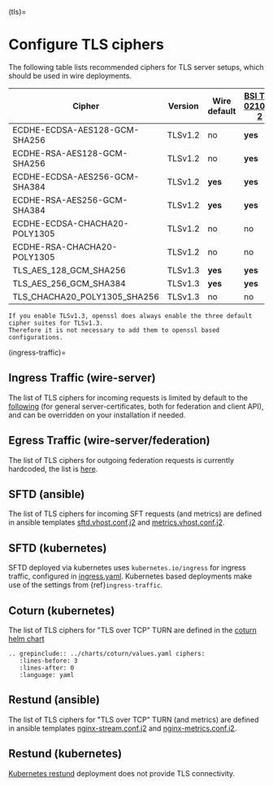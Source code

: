 (tls)=

# Configure TLS ciphers

The following table lists recommended ciphers for TLS server setups, which should be used in wire deployments.

| Cipher                        | Version | Wire default | [BSI TR-02102-2] | [Mozilla TLS Guideline] |
| ----------------------------- | ------- | ------------ | ---------------- | ----------------------- |
| ECDHE-ECDSA-AES128-GCM-SHA256 | TLSv1.2 | no           | **yes**          | intermediate            |
| ECDHE-RSA-AES128-GCM-SHA256   | TLSv1.2 | no           | **yes**          | intermediate            |
| ECDHE-ECDSA-AES256-GCM-SHA384 | TLSv1.2 | **yes**      | **yes**          | intermediate            |
| ECDHE-RSA-AES256-GCM-SHA384   | TLSv1.2 | **yes**      | **yes**          | intermediate            |
| ECDHE-ECDSA-CHACHA20-POLY1305 | TLSv1.2 | no           | no               | intermediate            |
| ECDHE-RSA-CHACHA20-POLY1305   | TLSv1.2 | no           | no               | intermediate            |
| TLS_AES_128_GCM_SHA256        | TLSv1.3 | **yes**      | **yes**          | **modern**              |
| TLS_AES_256_GCM_SHA384        | TLSv1.3 | **yes**      | **yes**          | **modern**              |
| TLS_CHACHA20_POLY1305_SHA256  | TLSv1.3 | no           | no               | **modern**              |

```{note}
If you enable TLSv1.3, openssl does always enable the three default cipher suites for TLSv1.3.
Therefore it is not necessary to add them to openssl based configurations.
```

(ingress-traffic)=

## Ingress Traffic (wire-server)

The list of TLS ciphers for incoming requests is limited by default to the [following](https://github.com/wireapp/wire-server/blob/master/charts/ingress-nginx-controller/values.yaml#L41-45) (for general server-certificates, both for federation and client API), and can be overridden on your installation if needed.

## Egress Traffic (wire-server/federation)

The list of TLS ciphers for outgoing federation requests is currently hardcoded, the list is [here](https://github.com/wireapp/wire-server/blob/master/services/federator/src/Federator/Remote.hs#L164-L180).

## SFTD (ansible)

The list of TLS ciphers for incoming SFT requests (and metrics) are defined in ansible templates [sftd.vhost.conf.j2](https://github.com/wireapp/ansible-sft/blob/develop/roles/sft-server/templates/sftd.vhost.conf.j2#L19) and [metrics.vhost.conf.j2](https://github.com/wireapp/ansible-sft/blob/develop/roles/sft-server/templates/metrics.vhost.conf.j2#L13).

## SFTD (kubernetes)

SFTD deployed via kubernetes uses `kubernetes.io/ingress` for ingress traffic, configured in [ingress.yaml](https://github.com/wireapp/wire-server/blob/develop/charts/sftd/templates/ingress.yaml).
Kubernetes based deployments make use of the settings from {ref}`ingress-traffic`.

## Coturn (kubernetes)

The list of TLS ciphers for "TLS over TCP" TURN are defined in the [coturn helm chart](https://github.com/wireapp/wire-server/blob/master/charts/coturn/)

```{eval-rst}
.. grepinclude:: ../charts/coturn/values.yaml ciphers:
   :lines-before: 3
   :lines-after: 0
   :language: yaml
```

## Restund (ansible)

The list of TLS ciphers for "TLS over TCP" TURN (and metrics) are defined in ansible templates [nginx-stream.conf.j2](https://github.com/wireapp/ansible-restund/blob/master/templates/nginx-stream.conf.j2#L25) and [nginx-metrics.conf.j2](https://github.com/wireapp/ansible-restund/blob/master/templates/nginx-metrics.conf.j2#L15).

## Restund (kubernetes)

[Kubernetes restund](https://github.com/wireapp/wire-server/tree/develop/charts/restund) deployment does not provide TLS connectivity.

[bsi tr-02102-2]: https://www.bsi.bund.de/SharedDocs/Downloads/EN/BSI/Publications/TechGuidelines/TG02102/BSI-TR-02102-2.pdf
[mozilla tls guideline]: https://wiki.mozilla.org/Security/Server_Side_TLS
